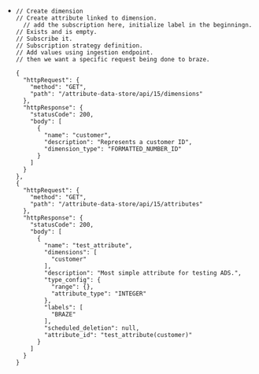 - ```
  // Create dimension
  // Create attribute linked to dimension. 
  	// add the subscription here, initialize label in the beginningn.
  // Exists and is empty.
  // Subscribe it. 
  // Subscription strategy definition.
  // Add values using ingestion endpoint.
  // then we want a specific request being done to braze.
  
  {
    "httpRequest": {
      "method": "GET",
      "path": "/attribute-data-store/api/15/dimensions"
    },
    "httpResponse": {
      "statusCode": 200,
      "body": [
        {
          "name": "customer",
          "description": "Represents a customer ID",
          "dimension_type": "FORMATTED_NUMBER_ID"
        }
      ]
    }
  },
  {
    "httpRequest": {
      "method": "GET",
      "path": "/attribute-data-store/api/15/attributes"
    },
    "httpResponse": {
      "statusCode": 200,
      "body": [
        {
          "name": "test_attribute",
          "dimensions": [
            "customer"
          ],
          "description": "Most simple attribute for testing ADS.",
          "type_config": {
            "range": {},
            "attribute_type": "INTEGER"
          },
          "labels": [
            "BRAZE"
          ],
          "scheduled_deletion": null,
          "attribute_id": "test_attribute(customer)"
        }
      ]
    }
  }
  ```